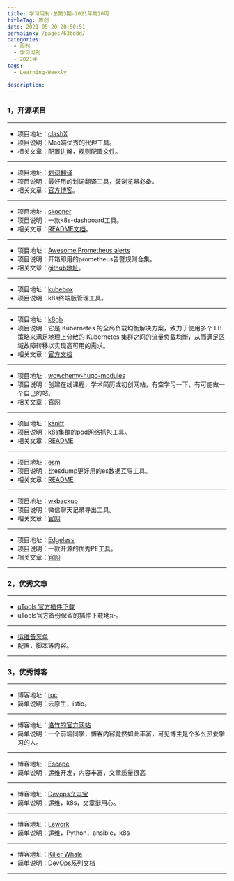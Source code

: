 ```yaml
---
title: 学习周刊-总第3期-2021年第20周
titleTag: 原创
date: 2021-05-20 20:50:51
permalink: /pages/63bddd/
categories: 
  - 周刊
  - 学习周刊
  - 2021年
tags: 
  - Learning-Weekly

description: 
---
```


### 1，开源项目

------

- 项目地址：[clashX](https://github.com/yichengchen/clashX)
- 项目说明：Mac端优秀的代理工具。
- 相关文章：[配置讲解](https://docs.cfw.lbyczf.com/contents/ui.html)，[规则配置文件](https://github.com/Loyalsoldier/clash-rules)。

----

- 项目地址：[划词翻译](https://hcfy.limingkai.cn/)
- 项目说明：最好用的划词翻译工具，装浏览器必备。
- 相关文章：[官方博客](https://hcfy.limingkai.cn/blog)。

----

- 项目地址：[skooner](https://github.com/skooner-k8s/skooner)
- 项目说明：一款k8s-dashboard工具。
- 相关文章：[README文档](https://github.com/skooner-k8s/skooner/blob/master/README.md)。

----

- 项目地址：[Awesome Prometheus alerts](https://awesome-prometheus-alerts.grep.to/)
- 项目说明：开箱即用的prometheus告警规则合集。
- 相关文章：[github地址](https://github.com/samber/awesome-prometheus-alerts)。

----

- 项目地址：[kubebox](https://github.com/astefanutti/kubebox)
- 项目说明：k8s终端版管理工具。

----

- 项目地址：[k8gb](https://github.com/k8gb-io/k8gb)
- 项目说明：它是 Kubernetes 的全局负载均衡解决方案，致力于使用多个 LB 策略来满足地理上分散的 Kubernetes 集群之间的流量负载均衡，从而满足区域故障转移以实现高可用的需求。
- 相关文章：[官方文档](https://www.k8gb.io/)

----

- 项目地址：[wowchemy-hugo-modules](https://github.com/wowchemy/wowchemy-hugo-modules)
- 项目说明：创建在线课程，学术简历或初创网站，有空学习一下，有可能做一个自己的站。
- 相关文章：[官网](https://wowchemy.com/zh/)

----

- 项目地址：[ksniff](https://github.com/eldadru/ksniff)
- 项目说明：k8s集群的pod网络抓包工具。
- 相关文章：[README](https://github.com/eldadru/ksniff/blob/master/README.md)

----

- 项目地址：[esm](https://github.com/medcl/esm)
- 项目说明：比esdump更好用的es数据互导工具。
- 相关文章：[README](https://github.com/medcl/esm/blob/master/README.md)

----

- 项目地址：[wxbackup](http://wxbackup.imxfd.com/)
- 项目说明：微信聊天记录导出工具。
- 相关文章：[官网](http://wxbackup.imxfd.com/)

----

- 项目地址：[Edgeless](https://github.com/EdgelessPE/Edgeless)
- 项目说明：一款开源的优秀PE工具。
- 相关文章：[官网](https://home.edgeless.top/)

------

### 2，优秀文章

------

- [uTools 官方插件下载](https://api.u-tools.cn/Plugins/developer/allPlugins)
- uTools官方备份保留的插件下载地址。

----

- [运维备忘单](https://cs.leops.cn/#/)
- 配置，脚本等内容。

------

### 3，优秀博客

------

- 博客地址：[roc](https://imroc.cc/)
- 简单说明：云原生，istio。

----

- 博客地址：[洛竹的官方网站](https://youngjuning.js.org/)
- 简单说明：一个前端同学，博客内容竟然如此丰富，可见博主是个多么热爱学习的人。

----


- 博客地址：[Escape](https://www.escapelife.site/)
- 简单说明：运维开发，内容丰富，文章质量很高

----

- 博客地址：[Devops充电宝](https://www.aiopsclub.com/)
- 简单说明：运维，k8s，文章挺用心。

----

- 博客地址：[Lework](https://lework.github.io/)
- 简单说明：运维，Python，ansible，k8s

----


- 博客地址：[Killer Whale](https://killerwhale.iquantex.com/)
- 简单说明：DevOps系列文档

------